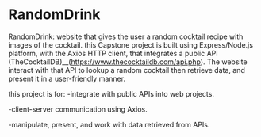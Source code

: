 # RandomDrink
RandomDrink: website that gives the user a random cocktail recipe with images of the cocktail.
this Capstone project is built using Express/Node.js platform, with the Axios HTTP client, that integrates
a public API (TheCocktailDB)__(https://www.thecocktaildb.com/api.php).
The website interact with that API to lookup a random cocktail then retrieve data, and present it in a user-friendly manner.

this project is for:
-integrate with public APIs into web projects.

-client-server communication using Axios.

-manipulate, present, and work with data retrieved from APIs.
